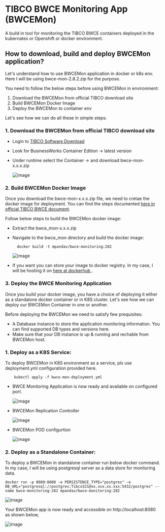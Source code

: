 # TIBCO BWCE Monitoring App (BWCEMon)

A build in tool for monitoring the TIBCO BWCE containers deployed in the kubernates or Openshift or docker environment. 

## How to download, build and deploy BWCEMon application?

Let's understand how to use BWCEMon application in docker or k8s env. Here I will be using bwce-mon-2.8.2.zip for the purpose.

You need to follow the below steps before using BWCEMon in environment:
1. Download the BWCEMon from official TIBCO download site
2. Build BWCEMon Docker Image
3. Deploy the BWCEMon to container env

Let's see how we can do all these in simple steps:

### 1. Download the BWCEMon from official TIBCO download site 
- Login to [TIBCO Software Download](https://edelivery.tibco.com)
- Look for BusinessWorks Container Edition -> latest version
- Under runtime select the Container -> and download bwce-mon-x.x.x.zip

    ![image](https://github.com/mpandav/tibco-cloud-usability/assets/38240734/4c7b3e97-f727-4988-91a2-bc0d088901b2)



### 2. Build BWCEMon Docker Image
Once you download the bwce-mon-x.x.x.zip file, we need to cretae the docker image for deployment. You can find the steps documented [here in official TIBCO BWCE document](https://docs.tibco.com/pub/bwce/2.8.2/doc/html/Default.htm#bwce-app-monitoring/setting-up-bwce-appl.htm?TocPath=Application%2520Monitoring%2520and%2520Troubleshooting%257CApplication%2520Monitoring%2520Overview%257CApplication%2520Monitoring%2520on%2520Docker%257CSetting%2520Up%2520%2520%2520%2520TIBCO%2520BusinessWorks%2520Container%2520Edition%2520Application%2520Monitoring%2520on%2520Docker%257C_____0 ).  

Follow below steps to build the BWCEMon docker image:
- Extract the bwce_mon-x.x.x.zip 
- Navigate to the bwce_mon directory and build the docker image:

        docker build -t mpandav/bwce-monitoring:282

    ![image](https://github.com/mpandav/tibco-cloud-usability/assets/38240734/06d048c1-f0fc-42af-aa4f-9ec07230f191)

- If you want you can store your image to docker registry. In my case, I will be hosting it on [here at dockerhub ](https://hub.docker.com/repository/docker/mpandav/bwce-monitoring/general).

### 3. Deploy the BWCE Monitoring Application
Once you build your docker image, you have a choice of deploying it either as a standalone docker container or in K8S cluster. Let's see how we can deploy our BWCEMon Container in one or another. 

Before deploying the BWCEMon we need to satisfy few prequisites:
- A Database instance to store the application monitoring information. You can find supported DB types and versions here.
- Make sure that your DB instance is up & running and rechable from BWCEMon host.

### 1. Deploy as a K8S Service:

To deploy BWCEMon in K8S environment as a service, pls use deployment.yml configuration provided here. 

        kubectl apply -f bwce-mon-deployment.yml

- BWCE Monitoring Application is now ready and available on configured port.

    ![image](https://github.com/mpandav/tibco-cloud-usability/assets/38240734/972e67d2-f308-4dda-ac22-3d5e192a57df)

- BWCEMon Replication Controller

    ![image](https://github.com/mpandav/tibco-cloud-usability/assets/38240734/6c68852a-f1a6-4ae1-a5db-df3121f3bc65) 

- BWCEMon POD configurtion
    
    ![image](https://github.com/mpandav/tibco-cloud-usability/assets/38240734/2200d98d-5894-4ba3-ae8c-bd09bd4b60ab)



### 2. Deploy as a Standalone Container:

To deploy a BWCEMon in standalone container run below docker command. In my case, I will be using postgresql server as a data store for monitoring data.

    docker run -p 8080:8080 -e PERSISTENCE_TYPE="postgres" -e DB_URL="postgresql://postgres:Tibco321@xx.xxx.xx.xxx:5432/postgres" --name bwce-monitoring-282 mpandav/bwce-monitoring:282
![image](https://github.com/mpandav/tibco-cloud-usability/assets/38240734/1cdb7026-9d8b-406f-a264-09492fc4eac2)

Your BWCEMon app is now ready and accessible on http://localhost:8080 as shown below,

![image](https://github.com/mpandav/tibco-cloud-usability/assets/38240734/cc3a6c75-80d3-4e23-9fe6-b0d2aa31745a)

